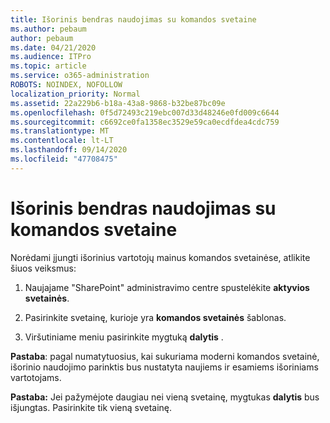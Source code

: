 ```yaml
---
title: Išorinis bendras naudojimas su komandos svetaine
ms.author: pebaum
author: pebaum
ms.date: 04/21/2020
ms.audience: ITPro
ms.topic: article
ms.service: o365-administration
ROBOTS: NOINDEX, NOFOLLOW
localization_priority: Normal
ms.assetid: 22a229b6-b18a-43a8-9868-b32be87bc09e
ms.openlocfilehash: 0f5d72493c219ebc007d33d48246e0fd009c6644
ms.sourcegitcommit: c6692ce0fa1358ec3529e59ca0ecdfdea4cdc759
ms.translationtype: MT
ms.contentlocale: lt-LT
ms.lasthandoff: 09/14/2020
ms.locfileid: "47708475"
---
```

# <a name="external-sharing-with-a-team-site"></a>Išorinis bendras naudojimas su komandos svetaine

Norėdami įjungti išorinius vartotojų mainus komandos svetainėse, atlikite šiuos veiksmus: 
  
1. Naujajame "SharePoint" administravimo centre spustelėkite **aktyvios svetainės**.
  
2. Pasirinkite svetainę, kurioje yra **komandos svetainės** šablonas. 
  
3. Viršutiniame meniu pasirinkite mygtuką **dalytis** . 
  
 **Pastaba**: pagal numatytuosius, kai sukuriama moderni komandos svetainė, išorinio naudojimo parinktis bus nustatyta naujiems ir esamiems išoriniams vartotojams. 
  
 **Pastaba:** Jei pažymėjote daugiau nei vieną svetainę, mygtukas **dalytis** bus išjungtas. Pasirinkite tik vieną svetainę. 
  

